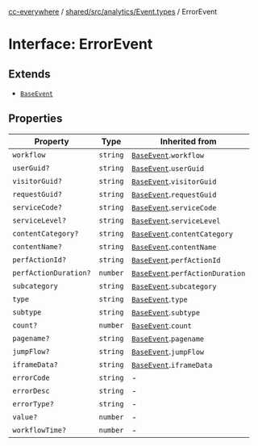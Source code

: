 [cc-everywhere](../../../../../index.md) / [shared/src/analytics/Event.types](../index.md) / ErrorEvent

# Interface: ErrorEvent

## Extends

- [`BaseEvent`](BaseEvent.md)

## Properties

| Property | Type | Inherited from |
| ------ | ------ | ------ |
| `workflow` | `string` | [`BaseEvent`](BaseEvent.md).`workflow` |
| `userGuid?` | `string` | [`BaseEvent`](BaseEvent.md).`userGuid` |
| `visitorGuid?` | `string` | [`BaseEvent`](BaseEvent.md).`visitorGuid` |
| `requestGuid?` | `string` | [`BaseEvent`](BaseEvent.md).`requestGuid` |
| `serviceCode?` | `string` | [`BaseEvent`](BaseEvent.md).`serviceCode` |
| `serviceLevel?` | `string` | [`BaseEvent`](BaseEvent.md).`serviceLevel` |
| `contentCategory?` | `string` | [`BaseEvent`](BaseEvent.md).`contentCategory` |
| `contentName?` | `string` | [`BaseEvent`](BaseEvent.md).`contentName` |
| `perfActionId?` | `string` | [`BaseEvent`](BaseEvent.md).`perfActionId` |
| `perfActionDuration?` | `number` | [`BaseEvent`](BaseEvent.md).`perfActionDuration` |
| `subcategory` | `string` | [`BaseEvent`](BaseEvent.md).`subcategory` |
| `type` | `string` | [`BaseEvent`](BaseEvent.md).`type` |
| `subtype` | `string` | [`BaseEvent`](BaseEvent.md).`subtype` |
| `count?` | `number` | [`BaseEvent`](BaseEvent.md).`count` |
| `pagename?` | `string` | [`BaseEvent`](BaseEvent.md).`pagename` |
| `jumpFlow?` | `string` | [`BaseEvent`](BaseEvent.md).`jumpFlow` |
| `iframeData?` | `string` | [`BaseEvent`](BaseEvent.md).`iframeData` |
| `errorCode` | `string` | - |
| `errorDesc` | `string` | - |
| `errorType?` | `string` | - |
| `value?` | `number` | - |
| `workflowTime?` | `number` | - |
